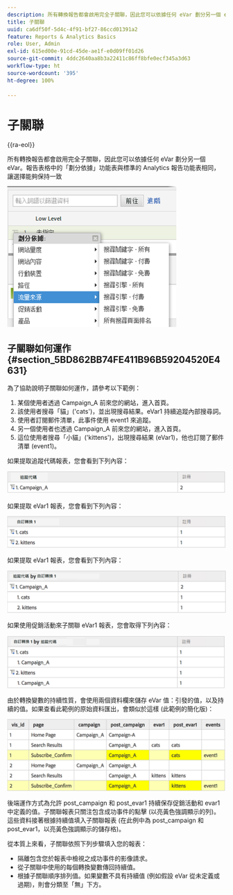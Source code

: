 ```yaml
---
description: 所有轉換報告都會啟用完全子關聯，因此您可以依據任何 eVar 劃分另一個 eVar。報告表格中的「劃分依據」功能表與標準的 Analytics 報告功能表相同，讓選擇能夠保持一致
title: 子關聯
uuid: ca6df50f-5d4c-4f91-bf27-86ccd01391a2
feature: Reports & Analytics Basics
role: User, Admin
exl-id: 615ed00e-91cd-45de-ae1f-e0d09ff01d26
source-git-commit: 4ddc2640aa8b3a22411c86ff8bfe0ecf345a3d63
workflow-type: ht
source-wordcount: '395'
ht-degree: 100%

---
```


# 子關聯

{{ra-eol}}

所有轉換報告都會啟用完全子關聯，因此您可以依據任何 eVar 劃分另一個 eVar。報告表格中的「劃分依據」功能表與標準的 Analytics 報告功能表相同，讓選擇能夠保持一致

![](assets/subrelations.png)

## 子關聯如何運作 {#section_5BD862BB74FE411B96B59204520E4631}

為了協助說明子關聯如何運作，請參考以下範例：

1. 某個使用者透過 Campaign_A 前來您的網站，進入首頁。
1. 該使用者搜尋「貓」(&#39;cats&#39;)，並出現搜尋結果。eVar1 持續追蹤內部搜尋詞。
1. 使用者訂閱郵件清單，此事件使用 event1 來追蹤。
1. 另一個使用者也透過 Campaign_A 前來您的網站，進入首頁。
1. 這位使用者搜尋「小貓」(&#39;kittens&#39;)，出現搜尋結果 (eVar1)，他也訂閱了郵件清單 (event1)。

如果提取追蹤代碼報表，您會看到下列內容：

![](assets/subrel_1.png)

如果提取 eVar1 報表，您會看到下列內容：

![](assets/subrel_2.png)

如果提取 eVar1 報表，您會看到下列內容：

![](assets/subrel_3.png)

如果使用促銷活動來子關聯 eVar1 報表，您會取得下列內容：

![](assets/subrel_4.png)

由於轉換變數的持續性質，會使用兩個資料欄來儲存 eVar 值：引發的值，以及持續的值。如果查看此範例的原始資料匯出，會類似於這樣 (此範例的簡化版)：

![](assets/subrel_5.png)

後端運作方式為允許 post_campaign 和 post_evar1 持續保存促銷活動和 evar1 中定義的值。子關聯報表只關注包含成功事件的點擊 (以亮黃色強調顯示的列)。這些資料接著根據持續值填入子關聯報表 (在此例中為 post_campaign 和 post_evar1，以亮黃色強調顯示的儲存格)。

從本質上來看，子關聯依照下列步驟填入您的報表：

* 隔離包含您於報表中檢視之成功事件的影像請求。
* 從子關聯中使用的每個轉換變數傳回持續值。
* 根據子關聯順序排列值。如果變數不具有持續值 (例如假設 eVar 從未定義或過期)，則會分類至「無」下方。
